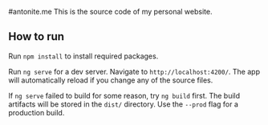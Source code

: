 #antonite.me
This is the source code of my personal website.

## How to run

Run `npm install` to install required packages.

Run `ng serve` for a dev server. Navigate to `http://localhost:4200/`. The app will automatically reload if you change any of the source files.

If `ng serve` failed to build for some reason, try `ng build` first.
The build artifacts will be stored in the `dist/` directory. Use the `--prod` flag for a production build.



